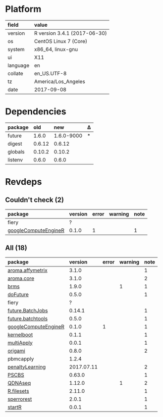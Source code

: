 # Platform

|field    |value                        |
|:--------|:----------------------------|
|version  |R version 3.4.1 (2017-06-30) |
|os       |CentOS Linux 7 (Core)        |
|system   |x86_64, linux-gnu            |
|ui       |X11                          |
|language |en                           |
|collate  |en_US.UTF-8                  |
|tz       |America/Los_Angeles          |
|date     |2017-09-08                   |

# Dependencies

|package |old    |new        |Δ  |
|:-------|:------|:----------|:--|
|future  |1.6.0  |1.6.0-9000 |*  |
|digest  |0.6.12 |0.6.12     |   |
|globals |0.10.2 |0.10.2     |   |
|listenv |0.6.0  |0.6.0      |   |

# Revdeps

## Couldn't check (2)

|package                                                  |version |error |warning |note |
|:--------------------------------------------------------|:-------|:-----|:-------|:----|
|fiery                                                    |?       |      |        |     |
|[googleComputeEngineR](problems.md#googlecomputeenginer) |0.1.0   |1     |        |1    |

## All (18)

|package                                                  |version    |error |warning |note |
|:--------------------------------------------------------|:----------|:-----|:-------|:----|
|[aroma.affymetrix](problems.md#aroma.affymetrix)         |3.1.0      |      |        |1    |
|[aroma.core](problems.md#aroma.core)                     |3.1.0      |      |        |2    |
|[brms](problems.md#brms)                                 |1.9.0      |      |1       |1    |
|[doFuture](problems.md#dofuture)                         |0.5.0      |      |        |1    |
|fiery                                                    |?          |      |        |     |
|[future.BatchJobs](problems.md#future.batchjobs)         |0.14.1     |      |        |1    |
|[future.batchtools](problems.md#future.batchtools)       |0.5.0      |      |        |1    |
|[googleComputeEngineR](problems.md#googlecomputeenginer) |0.1.0      |1     |        |1    |
|[kernelboot](problems.md#kernelboot)                     |0.1.1      |      |        |1    |
|[multiApply](problems.md#multiapply)                     |0.0.1      |      |        |1    |
|[origami](problems.md#origami)                           |0.8.0      |      |        |2    |
|pbmcapply                                                |1.2.4      |      |        |     |
|[penaltyLearning](problems.md#penaltylearning)           |2017.07.11 |      |        |2    |
|[PSCBS](problems.md#pscbs)                               |0.63.0     |      |        |1    |
|[QDNAseq](problems.md#qdnaseq)                           |1.12.0     |      |1       |2    |
|[R.filesets](problems.md#r.filesets)                     |2.11.0     |      |        |1    |
|[sperrorest](problems.md#sperrorest)                     |2.0.1      |      |        |1    |
|[startR](problems.md#startr)                             |0.0.1      |      |        |1    |

